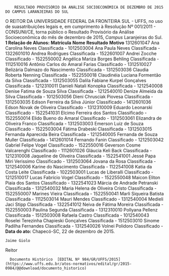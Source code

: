         RESULTADO PROVISÓRIO DA ANÁLISE SOCIOECONÔMICA DE DEZEMBRO DE 2015 DO CAMPUS LARANJEIRAS DO SUL  

 O REITOR DA UNIVERSIDADE FEDERAL DA FRONTEIRA SUL - UFFS, no uso de suasatribuições legais e, em cumprimento à Resolução Nº 001/2011 - CONSUNI/CE, torna público o Resultado Provisório da Análise Socioeconômica do mês de dezembro de 2015, *Campus* Laranjeiras do Sul.   **1 Relação de Alunos:**      **Matrícula**    **Nome**    **Resultado**    **Motivo**      1312601047   Ana Carolina Neves   Classificada   -     1012503004   Ana Paula Neves   Classificada   -     1322601010   Andrea Rodrigues   Classificada   -     1522601007   Andrei Zocche   Classificado   -     1522550002   Angélica Mariza Borges Behling   Classificada   -     1112510016   Antônio Carlos do Amaral Farias   Classificado   -     1312510027   Belizária Dalmazo do Nascimento   Classificada   -     1312503036   Claudia Roberta Nenning   Classificada   -     1522550018   Claudinéia Luciana Formentão da Silva   Classificada   -     1312503055   Dalila Fabiane Kurpel Gonçalves   Classificada   -     1212310011   Danieli Natali Konopka   Classificada   -     1212540008   Denise Fatima de Souza Silva   Classificada   -     1212540010   Denize Almeida da Silva   Classificada   -     1012503056   Dieni Chrusciak Piovesa   Classificada   -     1312503035   Edison Ferreira da Silva Júnior   Classificado   -     1412601036   Edson Novak de Oliveira   Classificado   -     1312310009   Eduardo Leonarski   Classificado   -     1522541031   Elcimo Ferreira dos Santos   Classificado   -     1522550014   Elido Bueno do Amaral   Classificado   -     1312503061   Elizandra de Oliveira Franco   Classificada   -     1312503003   Emerson Luiz de Souza   Classificado   -     1522503004   Fátima Drabeski   Classificada   -     1312503015   Fernanda Aparecida Beira   Classificada   -     1212540005   Fernanda de Souza Muller   Classificada   -     1412601014   Fernando Fanin   Classificado   -     1212503042   Gabriel Felipe Vogel   Classificado   -     1522550016   Geverson Cosme Valcarenghi   Classificado   -     1112601026   Gláucia Keli Back   Classificada   -     1212310008   Jaqueline de Oliveira   Classificada   -     1522541001   Jessé Papa Miri Verissimo   Classificado   -     1312503064   Jovana da Rosa   Classificada   -     1212540006   Karine do Nascimento   Classificada   -     1122541008   Katia da Costa Leite   Classificada   -     1022503001   Lucas de Liberalli   Classificado   -     1212510017   Lucas Fabrício Vogel   Classificado   -     1522550048   Maicon Eliton Piaia dos Santos   Classificado   -     1322541023   Márcia de Andrade Petranski   Classificada   -     1312540032   Maria Helena de Oliveira Cristo   Classificada   -     1522550007   Marines Vieira   Classificada   -     1522550041   Marli Siqueira Batista   Classificada   -     1112503014   Mauri Mendes   Classificado   -     1312540004   Medieli Jaci Stipp   Classificada   -     1322541012   Neiva de Fátima Moreira   Classificada   -     1522550003   Paulina Segunda   Classificada   -     1312310010   Pollyana Pellenz   Classificada   -     1512503008   Rafaela Castro   Classificada   -     1012540043   Roselei Terezinha Chapieski Gonçalves   Classificada   -     1512503010   Sinome Padilha Fernandes   Classificada   -     1312540026   Volnei Polidoro   Classificado   -            **Data do ato:** Chapecó-SC, 22 de dezembro de 2015.   
 

    Jaime Giolo   
 Reitor 

      Documento Histórico  [EDITAL Nº 984/GR/UFFS/2015](https://www.uffs.edu.br/atos-normativos/edital/gr/2015-0984/@@download/documento_historico)     
      